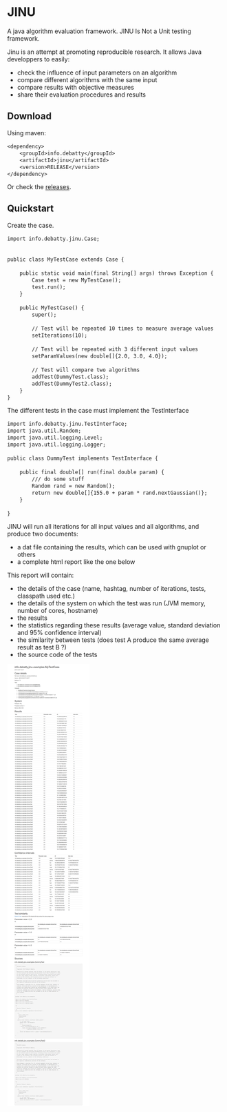 # JINU
A java algorithm evaluation framework. JINU Is Not a Unit testing framework.

Jinu is an attempt at promoting reproducible research. It allows Java developpers to easily:
* check the influence of input parameters on an algorithm
* compare different algorithms with the same input
* compare results with objective measures
* share their evaluation procedures and results


## Download
Using maven:
```
<dependency>
    <groupId>info.debatty</groupId>
    <artifactId>jinu</artifactId>
    <version>RELEASE</version>
</dependency>
```

Or check the [releases](https://github.com/tdebatty/jinu/releases).

## Quickstart

Create the case.

```
import info.debatty.jinu.Case;


public class MyTestCase extends Case {

    public static void main(final String[] args) throws Exception {
        Case test = new MyTestCase();
        test.run();
    }

    public MyTestCase() {
        super();
        
        // Test will be repeated 10 times to measure average values
        setIterations(10);
        
        // Test will be repeated with 3 different input values
        setParamValues(new double[]{2.0, 3.0, 4.0});
        
        // Test will compare two algorithms
        addTest(DummyTest.class);
        addTest(DummyTest2.class);
    }
}
```

The different tests in the case must implement the TestInterface

```
import info.debatty.jinu.TestInterface;
import java.util.Random;
import java.util.logging.Level;
import java.util.logging.Logger;

public class DummyTest implements TestInterface {

    public final double[] run(final double param) {
        /// do some stuff
        Random rand = new Random();
        return new double[]{155.0 + param * rand.nextGaussian()};
    }

}
```

JINU will run all iterations for all input values and all algorithms, and produce two documents:
* a dat file containing the results, which can be used with gnuplot or others
* a complete html report like the one below

This report will contain:
* the details of the case (name, hashtag, number of iterations, tests, classpath used etc.)
* the details of the system on which the test was run (JVM memory, number of cores, hostname)
* the results
* the statistics regarding these results (average value, standard deviation and 95% confidence interval)
* the similarity between tests (does test A produce the same average result as test B ?)
* the source code of the tests

![JINU Report](./info.debatty.jinu.examples.MyTestCase.png)



